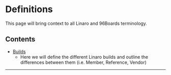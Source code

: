 # Definitions

This page will bring context to all Linaro and 96Boards terminology.

## Contents

- [Builds](Builds.md)
   - Here we will define the different Linaro builds and outline the differences between them (i.e. Member, Reference, Vendor)
   
***

